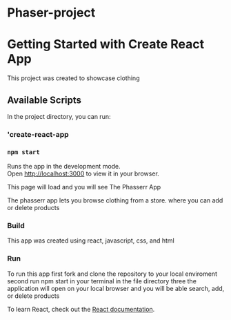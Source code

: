 # Phaser-project
# Getting Started with Create React App

This project was created to showcase clothing 

## Available Scripts

In the project directory, you can run:
### 'create-react-app
### `npm start`

Runs the app in the development mode.\
Open [http://localhost:3000](http://localhost:3000) to view it in your browser.

This page will load and you will see The Phasserr App


The phasserr app lets you browse clothing from a store. 
where you can add or delete products
### Build
This app was created using react, javascript, css, and html 

### Run
To run this app 
first fork and clone the repository to your local enviroment 
 second run npm start in your terminal in the file directory 
 three the application will open on your local browser and you will be able 
 search, add, or delete products

To learn React, check out the [React documentation](https://reactjs.org/).
